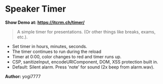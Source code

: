 # Speaker Timer
**Show Demo at: https://itcrm.ch/timer/**

> A simple timer for presentations. 
> (Or other things like breaks, exams, etc.).

- Set timer in hours, minutes, seconds.
- The timer continues to run during the reload
- Timer at 0:00, color changes to red and timer runs up.
- CSP, sanitizeInput, encodeURIComponent, DOM, XSS protection built in.
- Default: Silent alarm. Press 'note' for sound (2x beep from alarm.wav).


**Author:** yogi7777